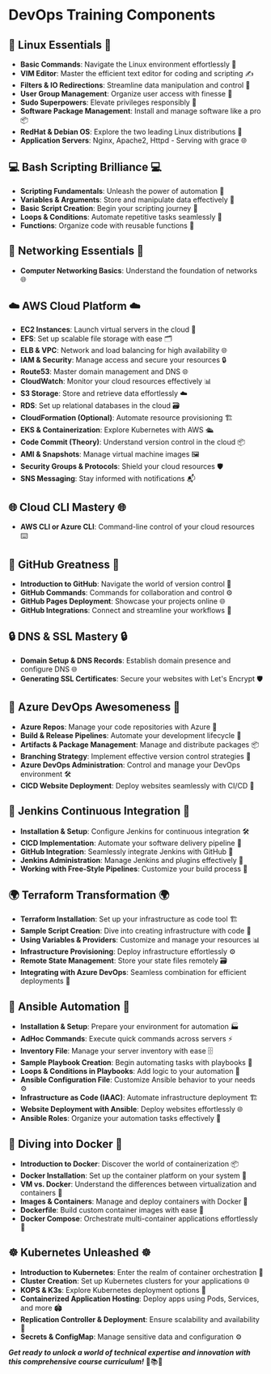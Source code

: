 # DevOps Training Components

## 🐧 **Linux Essentials 🐧**

- **Basic Commands**: Navigate the Linux environment effortlessly 📂
- **VIM Editor**: Master the efficient text editor for coding and scripting ✍️
- **Filters & IO Redirections**: Streamline data manipulation and control 🚀
- **User Group Management**: Organize user access with finesse 👥
- **Sudo Superpowers**: Elevate privileges responsibly 🦸
- **Software Package Management**: Install and manage software like a pro 📦
- **RedHat & Debian OS**: Explore the two leading Linux distributions 🐞
- **Application Servers**: Nginx, Apache2, Httpd - Serving with grace 🌐

## 💻 **Bash Scripting Brilliance 💻**

- **Scripting Fundamentals**: Unleash the power of automation 🤖
- **Variables & Arguments**: Store and manipulate data effectively 📝
- **Basic Script Creation**: Begin your scripting journey 📜
- **Loops & Conditions**: Automate repetitive tasks seamlessly 🔁
- **Functions**: Organize code with reusable functions 🔄

## 🔌 **Networking Essentials 🔌**

- **Computer Networking Basics**: Understand the foundation of networks 🌐

## ☁️ **AWS Cloud Platform ☁️**

- **EC2 Instances**: Launch virtual servers in the cloud 🚀
- **EFS**: Set up scalable file storage with ease 🗂️
- **ELB & VPC**: Network and load balancing for high availability 🌐
- **IAM & Security**: Manage access and secure your resources 🔒
- **Route53**: Master domain management and DNS 🌐
- **CloudWatch**: Monitor your cloud resources effectively 📊
- **S3 Storage**: Store and retrieve data effortlessly ☁️
- **RDS**: Set up relational databases in the cloud 🗃️
- **CloudFormation (Optional)**: Automate resource provisioning 🏗️
- **EKS & Containerization**: Explore Kubernetes with AWS 🛳️
- **Code Commit (Theory)**: Understand version control in the cloud 📦
- **AMI & Snapshots**: Manage virtual machine images 🖼️
- **Security Groups & Protocols**: Shield your cloud resources 🛡️
- **SNS Messaging**: Stay informed with notifications 📬

## 🌐 **Cloud CLI Mastery 🌐**

- **AWS CLI or Azure CLI**: Command-line control of your cloud resources ⌨️

## 🐙 **GitHub Greatness 🐙**

- **Introduction to GitHub**: Navigate the world of version control 📜
- **GitHub Commands**: Commands for collaboration and control ⚙️
- **GitHub Pages Deployment**: Showcase your projects online 🌐
- **GitHub Integrations**: Connect and streamline your workflows 🔗

## 🔒 **DNS & SSL Mastery 🔒**

- **Domain Setup & DNS Records**: Establish domain presence and configure DNS 🌐
- **Generating SSL Certificates**: Secure your websites with Let's Encrypt 🛡️

## 🚀 **Azure DevOps Awesomeness 🚀**

- **Azure Repos**: Manage your code repositories with Azure 📁
- **Build & Release Pipelines**: Automate your development lifecycle 🔄
- **Artifacts & Package Management**: Manage and distribute packages 📦
- **Branching Strategy**: Implement effective version control strategies 🌿
- **Azure DevOps Administration**: Control and manage your DevOps environment 🛠️
- **CICD Website Deployment**: Deploy websites seamlessly with CI/CD 🚀

## 🚀 **Jenkins Continuous Integration 🚀**

- **Installation & Setup**: Configure Jenkins for continuous integration 🛠️
- **CICD Implementation**: Automate your software delivery pipeline 🚀
- **GitHub Integration**: Seamlessly integrate Jenkins with GitHub 🔄
- **Jenkins Administration**: Manage Jenkins and plugins effectively 🏢
- **Working with Free-Style Pipelines**: Customize your build process 🔧

## 🌍 **Terraform Transformation 🌍**

- **Terraform Installation**: Set up your infrastructure as code tool 🏗️
- **Sample Script Creation**: Dive into creating infrastructure with code 📜
- **Using Variables & Providers**: Customize and manage your resources 📊
- **Infrastructure Provisioning**: Deploy infrastructure effortlessly ⚙️
- **Remote State Management**: Store your state files remotely 🗃️
- **Integrating with Azure DevOps**: Seamless combination for efficient deployments 🔗

## 🤖 **Ansible Automation 🤖**

- **Installation & Setup**: Prepare your environment for automation 🏭
- **AdHoc Commands**: Execute quick commands across servers ⚡
- **Inventory File**: Manage your server inventory with ease 🗄️
- **Sample Playbook Creation**: Begin automating tasks with playbooks 📖
- **Loops & Conditions in Playbooks**: Add logic to your automation 🔄
- **Ansible Configuration File**: Customize Ansible behavior to your needs ⚙️
- **Infrastructure as Code (IAAC)**: Automate infrastructure deployment 🏗️
- **Website Deployment with Ansible**: Deploy websites effortlessly 🌐
- **Ansible Roles**: Organize your automation tasks effectively 🧩

## 🐳 **Diving into Docker 🐳**

- **Introduction to Docker**: Discover the world of containerization 📦
- **Docker Installation**: Set up the container platform on your system 🚀
- **VM vs. Docker**: Understand the differences between virtualization and containers 🔄
- **Images & Containers**: Manage and deploy containers with Docker 🏢
- **Dockerfile**: Build custom container images with ease 📁
- **Docker Compose**: Orchestrate multi-container applications effortlessly 🎵

## ☸️ **Kubernetes Unleashed ☸️**

- **Introduction to Kubernetes**: Enter the realm of container orchestration 🚢
- **Cluster Creation**: Set up Kubernetes clusters for your applications 🌐
- **KOPS & K3s**: Explore Kubernetes deployment options 🚀
- **Containerized Application Hosting**: Deploy apps using Pods, Services, and more 🏟️
- **Replication Controller & Deployment**: Ensure scalability and availability 🔄
- **Secrets & ConfigMap**: Manage sensitive data and configuration ⚙️

***Get ready to unlock a world of technical expertise and innovation with this comprehensive course curriculum!*** 🚀📚🌟
